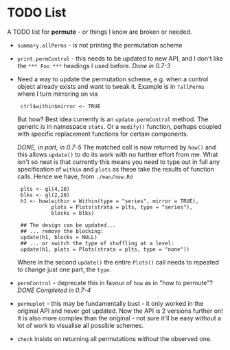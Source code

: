 # TODO List

A TODO list for **permute** - or things I know are broken or needed.

 * `summary.allPerms` - is not printing the permutation scheme

 * `print.permControl` - this needs to be updated to new API, and I don't
   like the `*** Foo ***` headings I used before. *Done in 0.7-3*

 * Need a way to update the permutation scheme, e.g. when a control
   object already exists and want to tweak it. Example is in `?allPerms`
   where I turn mirroring on via

        ctrl$within$mirror <- TRUE

    But how? Best idea currently is an `update.permControl` method. The
    generic is in namespace `stats`. Or a `modify()` function, perhaps
    coupled with specific replacement functions for certain components.
   
    *DONE, in part, in 0.7-5* The matched call is now returned by `how()`
    and this allows `update()` to do its work with no further effort from
    me. What isn't so neat is that currently this means you need to type
    out in full any specification of `within` and `plots` as these take
    the results of function calls. Hence we have, from `./man/how.Rd`
    
        plts <- gl(4,10)
        blks <- gl(2,20)
        h1 <- how(within = Within(type = "series", mirror = TRUE),
                  plots = Plots(strata = plts, type = "series"),
                  blocks = blks)

        ## The design can be updated...
        ## ... remove the blocking:
        update(h1, blocks = NULL)
        ## ... or switch the type of shuffling at a level:
        update(h1, plots = Plots(strata = plts, type = "none"))
        
    Where in the second `update()` the entire `Plots()` call needs to
    repeated to change just one part, the `type`.
         
 * `permControl` - deprecate this in favour of `how` as in "how to
   permute"? *DONE Completed in 0.7-4*

 * `permuplot` - this may be fundamentally bust - it only worked in the
   original API and never got updated. Now the API is 2 versions further
   on! It is also more complex than the original - not sure it'll be
   easy without a lot of work to visualise all possible schemes.

 * `check` insists on returning all permutations *without* the observed
   one.

